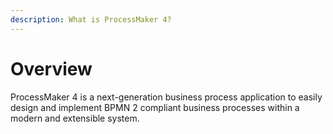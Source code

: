 ```yaml
---
description: What is ProcessMaker 4?
---
```


# Overview

ProcessMaker 4 is a next-generation business process application to easily design and implement BPMN 2 compliant business processes within a modern and extensible system.

